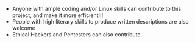 * Anyone with ample coding and/or Linux skills can contribute to this project, and make it more efficient!!!
* People with high literary skills to produce written descriptions are also welcome
* Ethical Hackers and Pentesters can also contribute.
